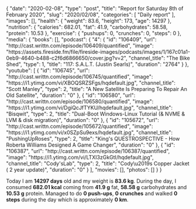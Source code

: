 {
    "date": "2020-02-08",
    "type": "post",
    "title": "Report for Saturday 8th of February 2020",
    "slug": "2020\/02\/08",
    "categories": [
        "Daily report"
    ],
    "images": [],
    "health": {
        "weight": 83.6,
        "height": 173,
        "age": 14297
    },
    "nutrition": {
        "calories": 682.01,
        "fat": 41.9,
        "carbohydrates": 58.58,
        "protein": 10.53
    },
    "exercise": {
        "pushups": 0,
        "crunches": 0,
        "steps": 0
    },
    "media": {
        "books": [],
        "podcast": {
            "4": {
                "id": "106409",
                "url": "http:\/\/cast.writtn.com\/episode\/106409\/quantified",
                "image": "https:\/\/assets.fireside.fm\/file\/fireside-images\/podcasts\/images\/1\/167c01a1-0eb9-4640-b488-c2f6d6866650\/cover.jpg?v=2",
                "channel_title": "The Bike Shed",
                "type": 1,
                "title": "117: S.A.L.T. (Justin Searls)",
                "duration": "2764"
            }
        },
        "youtube": [
            {
                "id": "106745",
                "url": "http:\/\/cast.writtn.com\/episode\/106745\/quantified",
                "image": "https:\/\/i1.ytimg.com\/vi\/XBOQSRZSFgs\/hqdefault.jpg",
                "channel_title": "Scott Manley",
                "type": 2,
                "title": "A New Satellite Is Preparing To Repair An Old Satellite",
                "duration": "0"
            },
            {
                "id": "106580",
                "url": "http:\/\/cast.writtn.com\/episode\/106580\/quantified",
                "image": "https:\/\/i1.ytimg.com\/vi\/DgiQcJfTYKU\/hqdefault.jpg",
                "channel_title": "Bisqwit",
                "type": 2,
                "title": "Dual-Boot Windows-Linux Tutorial (& NVME & LVM & disk migration)",
                "duration": "0"
            },
            {
                "id": "105672",
                "url": "http:\/\/cast.writtn.com\/episode\/105672\/quantified",
                "image": "https:\/\/i1.ytimg.com\/vi\/x0SZpSu9exs\/hqdefault.jpg",
                "channel_title": "PushingUpRoses",
                "type": 2,
                "title": "King's QUESTROSPECTIVE - How Roberta Williams Designed A Game Changer",
                "duration": "0"
            },
            {
                "id": "106387",
                "url": "http:\/\/cast.writtn.com\/episode\/106387\/quantified",
                "image": "https:\/\/i1.ytimg.com\/vi\/LTXI3zGkGtI\/hqdefault.jpg",
                "channel_title": "Cody'sLab",
                "type": 2,
                "title": "Cody\u2019s Copper Jacket ( 2 year update)",
                "duration": "0"
            }
        ],
        "movies": [],
        "photos": []
    }
}

Today I am <strong>14297 days</strong> old and my weight is <strong>83.6 kg</strong>. During the day, I consumed <strong>682.01 kcal</strong> coming from <strong>41.9 g</strong> fat, <strong>58.58 g</strong> carbohydrates and <strong>10.53 g</strong> protein. Managed to do <strong>0 push-ups</strong>, <strong>0 crunches</strong> and walked <strong>0 steps</strong> during the day which is approximately <strong>0 km</strong>.